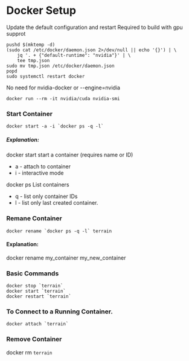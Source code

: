 # Docker Setup
 
Update the default configuration and restart
Required to build with gpu supprot
```
pushd $(mktemp -d)
(sudo cat /etc/docker/daemon.json 2>/dev/null || echo '{}') | \
    jq '. + {"default-runtime": "nvidia"}' | \
    tee tmp.json
sudo mv tmp.json /etc/docker/daemon.json
popd
sudo systemctl restart docker
```

No need for nvidia-docker or --engine=nvidia

```
docker run --rm -it nvidia/cuda nvidia-smi
```

### Start Container
```
docker start -a -i `docker ps -q -l`
```
##### Explanation:

docker start start a container (requires name or ID)
* a - attach to container
* i - interactive mode

docker ps List containers 
* q - list only container IDs
* l - list only last created container.

### Remane Container
```
docker rename `docker ps -q -l` terrain
```
#### Explanation:

docker rename my_container my_new_container

### Basic Commands
 ```
docker stop `terrain`
docker start `terrain`
docker restart `terrain`
```
### To Connect to a Running Container.
```
docker attach `terrain`
```
### Remove Container
      
docker rm `terrain`
      
